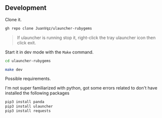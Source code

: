 ## Development

Clone it.

```bash
gh repo clone JuanVqz/ulauncher-rubygems
```

> If ulauncher is running stop it, right-click the tray ulauncher icon then click exit.

Start it in dev mode with the `Make` command.

```bash
cd ulauncher-rubygems

make dev
```

Possible requirements.

I'm not super familiarized with python, got some errors
related to don't have installed the following packages

```python
pip3 install panda
pip3 install ulauncher
pip3 install requests
```

